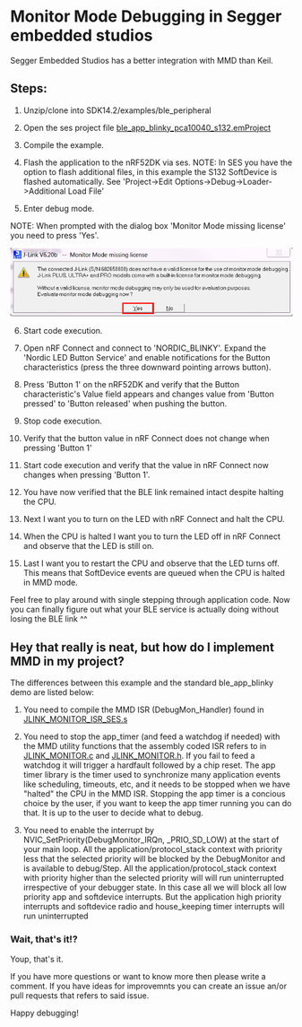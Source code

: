 # Monitor Mode Debugging in Segger embedded studios

Segger Embedded Studios has a better integration with MMD than Keil. 

## Steps:

1. Unzip/clone into SDK14.2/examples/ble_peripheral

2. Open the ses project file [ble_app_blinky_pca10040_s132.emProject](ble_app_blinky_pca10040_s132.emProject)

3. Compile the example.

4. Flash the application to the nRF52DK via ses.
NOTE: In SES you have the option to flash additional files, in this example the S132 SoftDevice is flashed automatically. See 'Project->Edit Options->Debug->Loader->Additional Load File'

5. Enter debug mode.

NOTE: When prompted with the dialog box 'Monitor Mode missing license' you need to press 'Yes'.

![JlinkPromptYes](../../../Documentation/Images/JLinkPromptYes.png " ")

6. Start code execution.

7. Open nRF Connect and connect to 'NORDIC_BLINKY'. Expand the 'Nordic LED Button Service' and enable notifications for the Button characteristics (press the three downward pointing arrows button).

8. Press 'Button 1' on the nRF52DK and verify that the Button characteristic's Value field appears and changes value from 'Button pressed' to 'Button released' when pushing the button.

9. Stop code execution.

10. Verify that the button value in nRF Connect does not change when pressing 'Button 1'

11. Start code execution and verify that the value in nRF Connect now changes when pressing 'Button 1'.

12. You have now verified that the BLE link remained intact despite halting the CPU.

14. Next I want you to turn on the LED with nRF Connect and halt the CPU.

15. When the CPU is halted I want you to turn the LED off in nRF Connect and observe that the LED is still on.

16. Last I want you to restart the CPU and observe that the LED turns off. This means that SoftDevice events are queued when the CPU is halted in MMD mode.

Feel free to play around with single stepping through application code. Now you can finally figure out what your BLE service is actually doing without losing the BLE link ^^

## Hey that really is neat, but how do I implement MMD in my project?

The differences between this example and the standard ble_app_blinky demo are listed below:

1. You need to compile the MMD ISR (DebugMon_Handler) found in [JLINK_MONITOR_ISR_SES.s](../../../JLINK_MONITOR_ISR_SES.s)

2. You need to stop the app_timer (and feed a watchdog if needed) with the MMD utility functions that the assembly coded ISR refers to in [JLINK_MONITOR.c](../../../JLINK_MONITOR.c) and [JLINK_MONITOR.h](../../../JLINK_MONITOR.h). If you fail to feed a watchdog it will trigger a hardfault followed by a chip reset. The app timer library is the timer used to synchronize many application events like scheduling, timeouts, etc, and it needs to be stopped when we have "halted" the CPU in the MMD ISR. Stopping the app timer is a concious choice by the user, if you want to keep the app timer running you can do that. It is up to the user to decide what to debug.

3. You need to enable the interrupt by NVIC_SetPriority(DebugMonitor_IRQn, _PRIO_SD_LOW) at the start of your main loop. All the application/protocol_stack context with priority less that the selected priority will be blocked by the DebugMonitor and is available to debug/Step. All the application/protocol_stack context with priority higher than the selected priority will will run uninterrupted irrespective of your debugger state. In this case all we will block all low priority app and softdevice interrupts. But the application high priority interrupts and softdevice radio and house_keeping timer interrupts will run uninterrupted

### Wait, that's it!?

Youp, that's it.

If you have more questions or want to know more then please write a comment.
If you have ideas for improvemnts you can create an issue an/or pull requests that refers to said issue.

Happy debugging!
